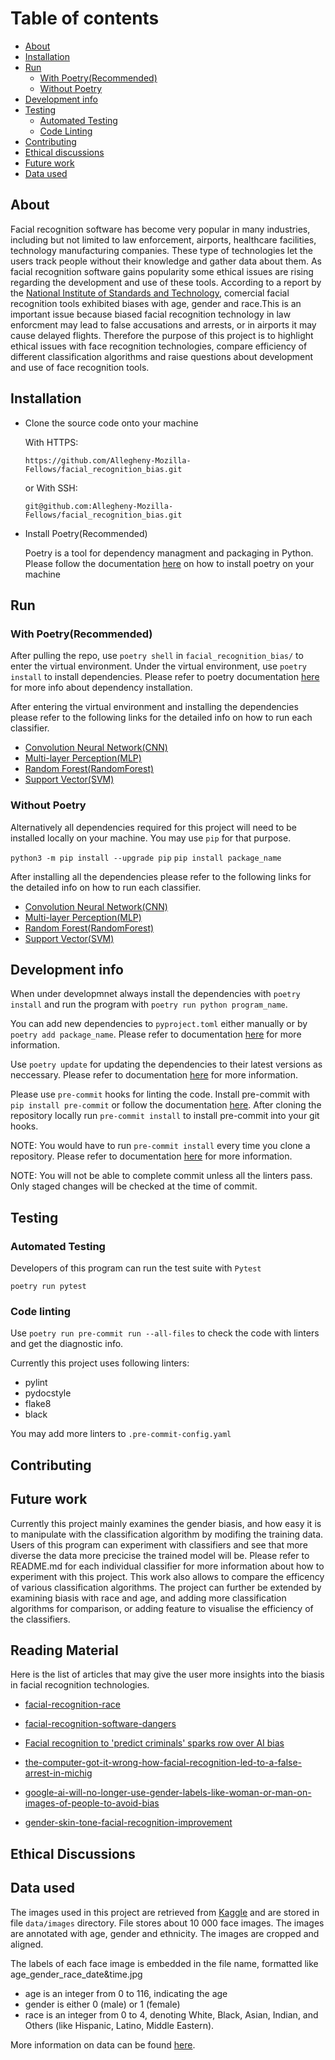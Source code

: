 # Table of contents

* [About](#about)
* [Installation](#installation)
* [Run](#run)
  + [With Poetry(Recommended)](#run)
  + [Without Poetry](#Without-Poetry)
* [Development info](#Development-info)
* [Testing](#Testing)
  + [Automated Testing](#automated-testing)
  + [Code Linting](#Code-linting)
* [Contributing](#contributing)
* [Ethical discussions](#ethical-discussions)
* [Future work](#future-work)
* [Data used](#data-used)

## About

Facial recognition software has become very popular in many industries, including but not limited to law enforcement, airports, healthcare facilities, technology manufacturing companies. These type of technologies let the users track people without their knowledge and gather data about them. As facial recognition software gains popularity some ethical issues are rising regarding the development and use of these tools. According to a report by the [National Institute of Standards and Technology](https://www.nist.gov/news-events/news/2019/12/nist-study-evaluates-effects-race-age-sex-face-recognition-software), comercial facial recognition tools exhibited biases with age, gender and race.This is an important issue because biased facial recognition technology in law enforcment may lead to false accusations and arrests, or in airports it may cause delayed flights.
Therefore the purpose of this project is to highlight ethical issues with face recognition technologies, compare efficiency of different classification algorithms and raise questions about development and use of face recognition tools.

## Installation

- Clone the source code onto your machine

    With HTTPS:

    `https://github.com/Allegheny-Mozilla-Fellows/facial_recognition_bias.git`

    or With SSH:

    `git@github.com:Allegheny-Mozilla-Fellows/facial_recognition_bias.git`

- Install Poetry(Recommended)

    Poetry is a tool for dependency managment and packaging in Python. Please follow the documentation [here](https://python-poetry.org/docs/#installation) on how to install poetry on your machine

## Run

### With Poetry(Recommended)

After pulling the repo, use `poetry shell` in `facial_recognition_bias/` to enter the virtual environment. Under the virtual environment, use `poetry install` to install dependencies. Please refer to poetry documentation [here](https://python-poetry.org/docs/basic-usage/#installing-dependencies) for more info about dependency installation.

After entering the virtual environment and installing the dependencies please refer to the following links for the detailed info on how to run each classifier.

- [Convolution Neural Network(CNN)](src/CNN/README.md)
- [Multi-layer Perception(MLP)](src/MLP/README.md)
- [Random Forest(RandomForest)](src/RandomForest/README.md)
- [Support Vector(SVM)](src/SVM/README.md)

### Without Poetry

Alternatively all dependencies required for this project will need to be installed
locally on your machine. You may use `pip` for that purpose.

`python3 -m pip install --upgrade pip`
`pip install package_name`

After installing all the dependencies please refer to the following links for the detailed info on how to run each classifier.

- [Convolution Neural Network(CNN)](src/CNN/README.md)
- [Multi-layer Perception(MLP)](src/MLP/README.md)
- [Random Forest(RandomForest)](src/RandomForest/README.md)
- [Support Vector(SVM)](src/SVM/README.md)

## Development info

When under developmnet always install the dependencies with `poetry install` and run the program with `poetry run python program_name`.

You can add new dependencies to `pyproject.toml` either manually or by `poetry add package_name`. Please refer to documentation [here](https://python-poetry.org/docs/cli/#add) for more information.

Use `poetry update` for updating the dependencies to their latest versions as neccessary. Please refer to documentation [here](https://python-poetry.org/docs/cli/#update) for more information.

Please use `pre-commit` hooks for linting the code. Install pre-commit with `pip install pre-commit` or follow the documentation [here](https://pre-commit.com/#install). After cloning the repository locally run `pre-commit install` to install pre-commit into your git hooks.

NOTE: You would have to run `pre-commit install` every time you clone a repository. Please refer to documentation [here](https://pre-commit.com/#usage) for more information.

NOTE: You will not be able to complete commit unless all the linters pass. Only staged changes will be checked at the time of commit.

## Testing

### Automated Testing

Developers of this program can run the test suite with `Pytest`

`poetry run pytest`

### Code linting

Use `poetry run pre-commit run --all-files` to check the code with linters and get the diagnostic info.

Currently this project uses following linters:

- pylint
- pydocstyle
- flake8
- black

You may add more linters to `.pre-commit-config.yaml`

## Contributing

## Future work

Currently this project mainly examines the gender biasis, and how easy it is to manipulate with the classification algorithm by modifing the training data. Users of this program can experiment with classifiers and see that more diverse the data more precicise the trained model will be. Please refer to README.md for each individual classifier for more information about how to experiment with this project. This work also allows to compare the efficency of various classification algorithms. The project can further be extended by examining biasis with race and age, and adding more classification algorithms for comparison, or adding feature to visualise the efficiency of the classifiers.

## Reading Material

Here is the list of articles that may give the user more insights into the biasis in facial recognition technologies.

- [facial-recognition-race](https://www.cbc.ca/news/technology/facial-recognition-race-1.5403899)

- [facial-recognition-software-dangers](https://www.nytimes.com/2020/06/25/technology/facial-recognition-software-dangers.html?smid=tw-share)

- [Facial recognition to 'predict criminals' sparks row over AI bias](https://www.bbc.com/news/technology-53165286)

- [the-computer-got-it-wrong-how-facial-recognition-led-to-a-false-arrest-in-michig](https://www.npr.org/2020/06/24/882683463/the-computer-got-it-wrong-how-facial-recognition-led-to-a-false-arrest-in-michig)

- [google-ai-will-no-longer-use-gender-labels-like-woman-or-man-on-images-of-people-to-avoid-bias](https://www.businessinsider.in/tech/news/google-ai-will-no-longer-use-gender-labels-like-woman-or-man-on-images-of-people-to-avoid-bias/articleshow/74227834.cms)

- [gender-skin-tone-facial-recognition-improvement](https://blogs.microsoft.com/ai/gender-skin-tone-facial-recognition-improvement/)

## Ethical Discussions

## Data used

The images used in this project are retrieved from [Kaggle](https://www.kaggle.com/) and are stored in file `data/images` directory. File stores about 10 000 face images. The images are annotated with age, gender and ethnicity. The images are cropped and aligned.

The labels of each face image is embedded in the file name, formatted like
age_gender_race_date&time.jpg

- age is an integer from 0 to 116, indicating the age
- gender is either 0 (male) or 1 (female)
- race is an integer from 0 to 4, denoting White, Black, Asian, Indian, and Others (like Hispanic, Latino, Middle Eastern).

More information on data can be found [here](https://susanqq.github.io/UTKFace/).